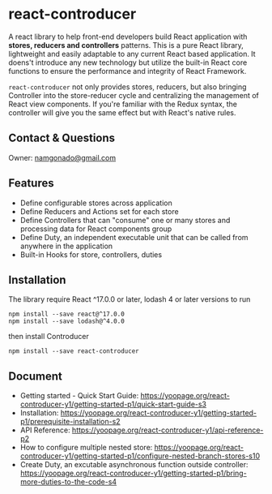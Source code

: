 # react-controducer
A react library to help front-end developers build React application with **stores, reducers and controllers** patterns. This is a pure React library, lightweight and easily adaptable to any current React based application. It doens't introduce any new technology but utilize the built-in React core functions to ensure the performance and integrity of React Framework.

`react-controducer` not only provides stores, reducers, but also bringing Controller into the store-reducer cycle and centralizing the management of React view components. If you're familiar with the Redux syntax, the controller will give you the same effect but with React's native rules.
## Contact & Questions
Owner: <namgonado@gmail.com>
## Features

- Define configurable stores across application
- Define Reducers and Actions set for each store
- Define Controllers that can "consume" one or many stores and processing data for React components group
- Define Duty, an independent executable unit that can be called from anywhere in the application
- Built-in Hooks for store, controllers, duties
## Installation
The library require React ^17.0.0 or later, lodash 4 or later versions to run
```shell
npm install --save react@^17.0.0
npm install --save lodash@^4.0.0
```
then install Controducer
```ssh
npm install --save react-controducer
```

## Document
- Getting started - Quick Start Guide: https://yoopage.org/react-controducer-y1/getting-started-p1/quick-start-guide-s3
- Installation: https://yoopage.org/react-controducer-y1/getting-started-p1/prerequisite-installation-s2
- API Reference: https://yoopage.org/react-controducer-y1/api-reference-p2
- How to configure multiple nested store: https://yoopage.org/react-controducer-y1/getting-started-p1/configure-nested-branch-stores-s10
- Create Duty, an excutable asynchronous function outside controller: https://yoopage.org/react-controducer-y1/getting-started-p1/bring-more-duties-to-the-code-s4